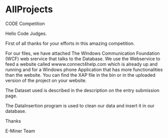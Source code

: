 AllProjects
===========

CODE Competition 


Hello Code Judges.

First of all thanks for your efforts in this amazing competition. 

For our files, we have attached The WIndows Communication Foundation (WCF) web srervice that talks to the Database. 
We use the Webservice to feed a website called wwww.connect4help.com which is already up and running and for a Windows 
phone Application that has more functionalities than the website. You can find the XAP file in the bin or in the uploaded
version of the project on your website.

The Dataset used is described in the description on the entry submission page.

The DataInsertion program is used to clean our data and insert it in our database. 

Thanks

E-Miner Team
